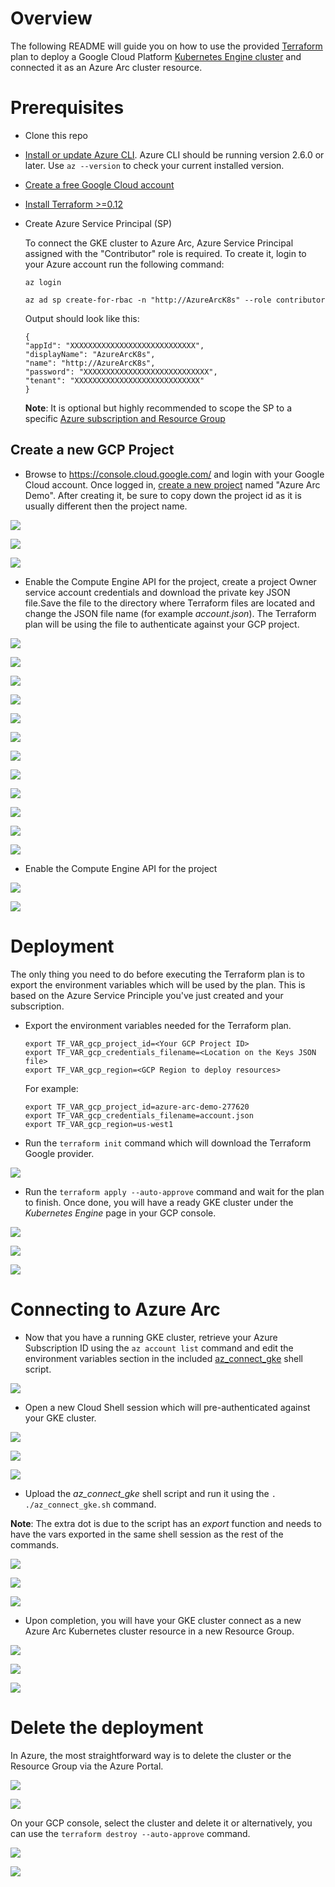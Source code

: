 # Overview

The following README will guide you on how to use the provided [Terraform](https://www.terraform.io/) plan to deploy a Google Cloud Platform [Kubernetes Engine cluster](https://cloud.google.com/kubernetes-engine) and connected it as an Azure Arc cluster resource.

# Prerequisites

* Clone this repo

* [Install or update Azure CLI](https://docs.microsoft.com/en-us/cli/azure/install-azure-cli?view=azure-cli-latest). Azure CLI should be running version 2.6.0 or later. Use ```az --version``` to check your current installed version.

* [Create a free Google Cloud account](https://cloud.google.com/free)

* [Install Terraform >=0.12](https://learn.hashicorp.com/terraform/getting-started/install.html)

* Create Azure Service Principal (SP)   

    To connect the GKE cluster to Azure Arc, Azure Service Principal assigned with the "Contributor" role is required. To create it, login to your Azure account run the following command:

    ```az login```

    ```az ad sp create-for-rbac -n "http://AzureArcK8s" --role contributor```

    Output should look like this:
    ```
    {
    "appId": "XXXXXXXXXXXXXXXXXXXXXXXXXXXX",
    "displayName": "AzureArcK8s",
    "name": "http://AzureArcK8s",
    "password": "XXXXXXXXXXXXXXXXXXXXXXXXXXXX",
    "tenant": "XXXXXXXXXXXXXXXXXXXXXXXXXXXX"
    }
    ```
    **Note**: It is optional but highly recommended to scope the SP to a specific [Azure subscription and Resource Group](https://docs.microsoft.com/en-us/cli/azure/ad/sp?view=azure-cli-latest) 

## Create a new GCP Project

* Browse to https://console.cloud.google.com/ and login with your Google Cloud account. Once logged in, [create a new project](https://cloud.google.com/resource-manager/docs/creating-managing-projects) named "Azure Arc Demo". After creating it, be sure to copy down the project id as it is usually different then the project name.

![](../img/gke_terraform/01.png)

![](../img/gke_terraform/02.png)

![](../img/gke_terraform/03.png)

* Enable the Compute Engine API for the project, create a project Owner service account credentials and download the private key JSON file.Save the file to the directory where Terraform files are located and change the JSON file name (for example *account.json*). The Terraform plan will be using the file to authenticate against your GCP project.   

![](../img/gke_terraform/04.png)

![](../img/gke_terraform/05.png)

![](../img/gke_terraform/06.png)

![](../img/gke_terraform/07.png)

![](../img/gke_terraform/08.png)

![](../img/gke_terraform/09.png)

![](../img/gke_terraform/10.png)

![](../img/gke_terraform/11.png)

![](../img/gke_terraform/12.png)

![](../img/gke_terraform/13.png)

![](../img/gke_terraform/14.png)

![](../img/gke_terraform/15.png)

* Enable the Compute Engine API for the project

![](../img/gke_terraform/16.png)

![](../img/gke_terraform/17.png)

# Deployment

The only thing you need to do before executing the Terraform plan is to export the environment variables which will be used by the plan. This is based on the Azure Service Principle you've just created and your subscription.  

* Export the environment variables needed for the Terraform plan.

    ```export TF_VAR_gcp_project_id=<Your GCP Project ID>```   
    ```export TF_VAR_gcp_credentials_filename=<Location on the Keys JSON file>```   
    ```export TF_VAR_gcp_region=<GCP Region to deploy resources>```   

    For example:

    ```export TF_VAR_gcp_project_id=azure-arc-demo-277620```   
    ```export TF_VAR_gcp_credentials_filename=account.json```   
    ```export TF_VAR_gcp_region=us-west1```   

* Run the ```terraform init``` command which will download the Terraform Google provider.

![](../img/gke_terraform/18.png)

* Run the ```terraform apply --auto-approve``` command and wait for the plan to finish. Once done, you will have a ready GKE cluster under the *Kubernetes Engine* page in your GCP console.

![](../img/gke_terraform/19.png)

![](../img/gke_terraform/20.png)

![](../img/gke_terraform/21.png)

# Connecting to Azure Arc

* Now that you have a running GKE cluster, retrieve your Azure Subscription ID using the ```az account list``` command and edit the environment variables section in the included [az_connect_gke](../gke/terraform/scripts/az_connect_gke.sh) shell script.

![](../img/gke_terraform/22.png)

* Open a new Cloud Shell session which will pre-authenticated against your GKE cluster. 

![](../img/gke_terraform/23.png)

![](../img/gke_terraform/24.png)

![](../img/gke_terraform/25.png)

* Upload the *az_connect_gke* shell script and run it using the ```. ./az_connect_gke.sh``` command. 

**Note**: The extra dot is due to the script has an *export* function and needs to have the vars exported in the same shell session as the rest of the commands. 

![](../img/gke_terraform/26.png)

![](../img/gke_terraform/27.png)

![](../img/gke_terraform/28.png)

* Upon completion, you will have your GKE cluster connect as a new Azure Arc Kubernetes cluster resource in a new Resource Group.

![](../img/gke_terraform/29.png)

![](../img/gke_terraform/30.png)

![](../img/gke_terraform/31.png)

# Delete the deployment

In Azure, the most straightforward way is to delete the cluster or the Resource Group via the Azure Portal.

![](../img/gke_terraform/32.png)

![](../img/gke_terraform/33.png)

On your GCP console, select the cluster and delete it or alternatively, you can use the ```terraform destroy --auto-approve``` command.

![](../img/gke_terraform/34.png)

![](../img/gke_terraform/35.png)